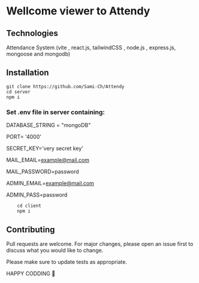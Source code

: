 # Wellcome viewer to Attendy
## Technologies
Attendance System (vite , react.js, tailwindCSS , node.js , express.js, mongoose and mongodb)
## Installation
    git clone https://github.com/Sami-Ch/Attendy
    cd server
    npm i
### Set .env file in server containing:

DATABASE_STRING = "mongoDB"

PORT= '4000'

SECRET_KEY='very secret key'

MAIL_EMAIL=example@mail.com

MAIL_PASSWORD=password

ADMIN_EMAIL=example@mail.com

ADMIN_PASS=password

```
    cd client
    npm i
```

## Contributing

Pull requests are welcome. For major changes, please open an issue first
to discuss what you would like to change.


Please make sure to update tests as appropriate.


HAPPY CODDING 🤗




